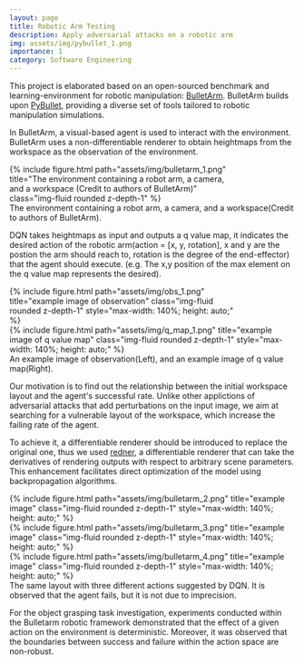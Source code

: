 ```yaml
---
layout: page
title: Robotic Arm Testing
description: Apply adversarial attacks on a robotic arm
img: assets/img/pybullet_1.png
importance: 1
category: Software Engineering
---
```


This project is elaborated based on an open-sourced benchmark and learning-environment
for robotic manipulation: <a href="https://github.com/ColinKohler/BulletArm">BulletArm</a>.  BulletArm builds upon <a href="https://pybullet.org/wordpress/">PyBullet</a>, providing a diverse set of tools tailored to robotic manipulation simulations.

In BulletArm, a visual-based agent is used to interact with the environment. BulletArm uses a non-differentiable renderer to obtain heightmaps from the workspace as the observation of the environment.

<div class="row justify-content-center"> <!-- Center the row -->
    <div class="col-sm mt-4 mt-md-1 text-center"> <!-- Center the column content -->
    </div>
    <div class="col-sm mt-4 mt-md-1 text-center" style="width: 80%;"> 
        {% include figure.html path="assets/img/bulletarm_1.png" title="The environment containing a robot arm, a camera, and a workspace (Credit to authors of BulletArm)" class="img-fluid rounded z-depth-1" %}
    </div>
    <div class="col-sm mt-4 mt-md-1 text-center"> <!-- Center the column content -->
    </div>
</div>

<div class="caption">
    The environment containing a robot arm, a camera, and a workspace(Credit to authors of BulletArm).
</div>

DQN takes heightmaps as input and outputs a q value map, it indicates the desired action of the robotic arm(action = [x, y, rotation], x and y are the postion the arm should reach to, rotation is the degree of the end-effector) that the agent should execute. (e.g. The x,y position of the max element on the q value map represents the desired).



<div class="row justify-content-center"> 
    <div class="col-sm mt-4 mt-md-0 text-center" style="width: 80%;"> 
        {% include figure.html path="assets/img/obs_1.png" title="example image of observation" class="img-fluid rounded z-depth-1" style="max-width: 140%; height: auto;" %}
    </div>
    <div class="col-sm mt-4 mt-md-1 text-center"> 
    </div>
    <div class="col-sm mt-4 mt-md-1 text-center"> 
        {% include figure.html path="assets/img/q_map_1.png" title="example image of q value map" class="img-fluid rounded z-depth-1" style="max-width: 140%; height: auto;" %}
    </div>
</div>

<div class="caption">
    An example image of observation(Left), and an example image of q value map(Right).
</div>

Our motivation is to find out the relationship between the initial workspace layout and the agent's successful rate. Unlike other applictions of adversarial attacks that add perturbations on the input image, we aim at searching for a vulnerable layout of the workspace, which increase the failing rate of the agent.

To achieve it, a differentiable renderer should be introduced to replace the original one, thus we used <a href="https://github.com/BachiLi/redner/tree/master">redner</a>, a differentiable renderer that can take the derivatives of rendering outputs with respect to arbitrary scene parameters. This enhancement facilitates direct optimization of the model using backpropagation algorithms.

<div class="row justify-content-center"> 
    <div class="col-sm mt-4 mt-md-1 text-center"> 
        {% include figure.html path="assets/img/bulletarm_2.png" title="example image" class="img-fluid rounded z-depth-1" style="max-width: 140%; height: auto;" %}
    </div>
    <div class="col-sm mt-4 mt-md-1 text-center"> 
        {% include figure.html path="assets/img/bulletarm_3.png" title="example image" class="img-fluid rounded z-depth-1" style="max-width: 140%; height: auto;" %}
    </div>
    <div class="col-sm mt-4 mt-md-1 text-center"> 
        {% include figure.html path="assets/img/bulletarm_4.png" title="example image" class="img-fluid rounded z-depth-1" style="max-width: 140%; height: auto;" %}
    </div>
</div>

<div class="caption">
    The same layout with three different actions suggested by DQN. It is observed that the agent fails, but it is not due to imprecision.
</div>

For the object grasping task investigation, experiments conducted within the Bulletarm robotic framework demonstrated that the effect of a given action on the environment is deterministic. Moreover, it was observed that the boundaries between success and failure within the action space are non-robust.